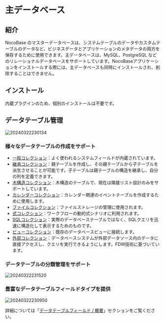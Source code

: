 # 主データベース

<PluginInfo name="data-source-main"></PluginInfo>

## 紹介

NocoBase のマスターデータベースは、システムテーブルのデータやカスタムテーブルのデータなど、ビジネスデータとアプリケーションのメタデータの両方を保存するために使用できます。主データベースは、MySQL、PostgreSQL などのリレーショナルデータベースをサポートしています。NocoBaseアプリケーションをインストールする際には、主データベースも同時にインストールされ、削除することはできません。

## インストール

内蔵プラグインのため、個別のインストールは不要です。

## データテーブル管理

![20240322230134](https://static-docs.nocobase.com/20240322230134.png)

### 様々なデータテーブルの作成をサポート

- [一般コレクション](/handbook/data-source-main/general-collection)：よく使われるシステムフィールドが内蔵されています。
- [継承コレクション](/handbook/data-source-main/inheritance-collection)：親テーブルを作成し、その親テーブルから子テーブルを派生させることが可能です。子テーブルは親テーブルの構造を継承し、自分の列を定義できます。
- [木構造コレクション](/handbook/collection-tree)：木構造のテーブルで、現在は隣接リスト設計のみをサポートしています。
- [カレンダーコレクション](/handbook/calendar/calendar-collection)：カレンダー関連のイベントテーブルを作成するために使用します。
- [ファイルコレクション](/handbook/file-manager/file-collection)：ファイルストレージの管理に使用されます。
- [式コレクション](/handbook/collection-expression/collection)：ワークフローの動的式シナリオに利用されます。
- [SQLコレクション](/handbook/collection-sql)：実際のデータベーステーブルではなく、SQLクエリを迅速に構造化して表示するためのものです。
- [ビューコレクション](/handbook/collection-view)：既存のデータベースビューに接続します。
- [外部コレクション](/handbook/collection-fdw)：データベースシステムが外部データソース内のデータに直接アクセスし、クエリを実行できるようにします。FDW技術に基づいています。

### データテーブルの分類管理をサポート

![20240322231520](https://static-docs.nocobase.com/20240322231520.png)

### 豊富なデータテーブルフィールドタイプを提供

![20240322230950](https://static-docs.nocobase.com/20240322230950.png)

詳細については「[データテーブルフィールド / 概要](/handbook/data-modeling/collection-fields)」セクションをご覧ください。

